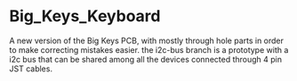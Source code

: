 # Big_Keys_Keyboard
A new version of the Big Keys PCB, with mostly through hole parts in order to make correcting mistakes easier. the i2c-bus branch is a prototype with a i2c bus that can be shared among all the devices connected through 4 pin JST cables.
